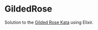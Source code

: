 # GildedRose

Solution to the [Gilded Rose Kata](https://github.com/emilybache/GildedRose-Refactoring-Kata) using Elixir.